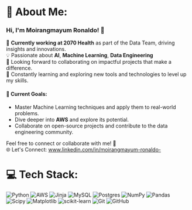 # 💫 About Me:
### Hi, I'm Moirangmayum Ronaldo! 👋  

🚀 **Currently working at 2070 Health** as part of the Data Team, driving insights and innovations.  
💡 Passionate about **AI**, **Machine Learning**, **Data Engineering**  
🤝 Looking forward to collaborating on impactful projects that make a difference.  
🌱 Constantly learning and exploring new tools and technologies to level up my skills.  


#### 🎯 Current Goals:  
- Master Machine Learning techniques and apply them to real-world problems.  
- Dive deeper into **AWS** and explore its potential.  
- Collaborate on open-source projects and contribute to the data engineering community.  

Feel free to connect or collaborate with me! 🚀  
🌐 Let's Connect: www.linkedin.com/in/moirangmayum-ronaldo-





# 💻 Tech Stack:
![Python](https://img.shields.io/badge/python-3670A0?style=for-the-badge&logo=python&logoColor=ffdd54) ![AWS](https://img.shields.io/badge/AWS-%23FF9900.svg?style=for-the-badge&logo=amazon-aws&logoColor=white)  ![Jinja](https://img.shields.io/badge/jinja-white.svg?style=for-the-badge&logo=jinja&logoColor=black) ![MySQL](https://img.shields.io/badge/mysql-4479A1.svg?style=for-the-badge&logo=mysql&logoColor=white) ![Postgres](https://img.shields.io/badge/postgres-%23316192.svg?style=for-the-badge&logo=postgresql&logoColor=white) ![NumPy](https://img.shields.io/badge/numpy-%23013243.svg?style=for-the-badge&logo=numpy&logoColor=white) ![Pandas](https://img.shields.io/badge/pandas-%23150458.svg?style=for-the-badge&logo=pandas&logoColor=white) ![Scipy](https://img.shields.io/badge/SciPy-%230C55A5.svg?style=for-the-badge&logo=scipy&logoColor=%white) ![Matplotlib](https://img.shields.io/badge/Matplotlib-%23ffffff.svg?style=for-the-badge&logo=Matplotlib&logoColor=black) ![scikit-learn](https://img.shields.io/badge/scikit--learn-%23F7931E.svg?style=for-the-badge&logo=scikit-learn&logoColor=white) ![Git](https://img.shields.io/badge/git-%23F05033.svg?style=for-the-badge&logo=git&logoColor=white) ![GitHub](https://img.shields.io/badge/github-%23121011.svg?style=for-the-badge&logo=github&logoColor=white)

